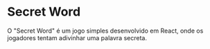 # Secret Word
 O "Secret Word" é um jogo simples desenvolvido em React, onde os jogadores tentam adivinhar uma palavra secreta.
